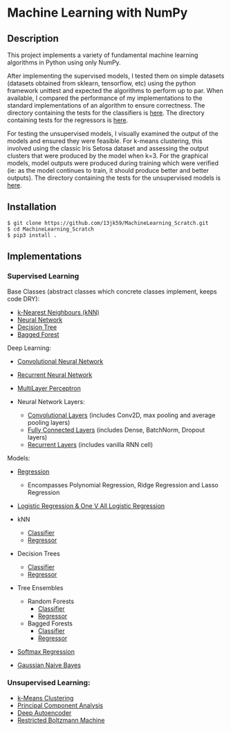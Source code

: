 # Machine Learning with NumPy

## Description

This project implements a variety of fundamental machine learning algorithms in Python using only NumPy.

After implementing the supervised models, I tested them on simple datasets (datasets obtained from sklearn, tensorflow, etc) using the python framework unittest and expected the algorithms to perform up to par. When available, I compared the performance of my implementations to the standard implementations of an algorithm to ensure correctness. The directory containing the tests for the classifiers is [here](https://github.com/13jk59/Machine-Learning-From-Scratch/tree/master/machine_learning_algorithms/supervised_learning/classifiers/Tests). The directory containing tests for the regressors is [here](https://github.com/13jk59/Machine-Learning-From-Scratch/tree/master/machine_learning_algorithms/supervised_learning/regression/Tests).

For testing the unsupervised models, I visually examined the output of the models and ensured they were feasible. For k-means clustering, this involved using the classic Iris Setosa dataset and assessing the output clusters that were produced by the model when k=3. For the graphical models, model outputs were produced during training which were verified (ie: as the model continues to train, it should produce better and better outputs). The directory containing the tests for the unsupervised models is [here](https://github.com/13jk59/Machine-Learning-From-Scratch/tree/master/machine_learning_algorithms/unsupervised_learning/Tests).

## Installation

```
$ git clone https://github.com/13jk59/MachineLearning_Scratch.git
$ cd MachineLearning_Scratch
$ pip3 install .
```

## Implementations

### Supervised Learning

Base Classes (abstract classes which concrete classes implement, keeps code DRY):

- [k-Nearest Neighbours (kNN)](https://github.com/13jk59/MachineLearning_Scratch/blob/master/machine_learning_algorithms/supervised_learning/base_classes/k_nearest_neighbours_base.py)
- [Neural Network](https://github.com/13jk59/MachineLearning_Scratch/blob/master/machine_learning_algorithms/neural_net_utility/neural_net_base.py)
- [Decision Tree](https://github.com/13jk59/MachineLearning_Scratch/blob/master/machine_learning_algorithms/supervised_learning/base_classes/DecisionTree.py)
- [Bagged Forest](https://github.com/13jk59/MachineLearning_Scratch/blob/master/machine_learning_algorithms/supervised_learning/base_classes/BaggedForest.py)

Deep Learning:

- [Convolutional Neural Network](https://github.com/13jk59/MachineLearning_Scratch/blob/master/machine_learning_algorithms/supervised_learning/classifiers/convolutional_neural_network.py)
- [Recurrent Neural Network](https://github.com/13jk59/MachineLearning_Scratch/blob/master/machine_learning_algorithms/supervised_learning/classifiers/recurrent_network.py)
- [MultiLayer Perceptron](https://github.com/13jk59/MachineLearning_Scratch/blob/master/machine_learning_algorithms/supervised_learning/classifiers/MultiLayerPerceptron.py)

- Neural Network Layers:
  - [Convolutional Layers](https://github.com/13jk59/MachineLearning_Scratch/blob/master/machine_learning_algorithms/neural_net_utility/convolutional_layers.py) (includes Conv2D, max pooling and average pooling layers)
  - [Fully Connected Layers](https://github.com/13jk59/MachineLearning_Scratch/blob/master/machine_learning_algorithms/neural_net_utility/neural_net_layers.py) (includes Dense, BatchNorm, Dropout layers)
  - [Recurrent Layers](https://github.com/13jk59/MachineLearning_Scratch/blob/master/machine_learning_algorithms/neural_net_utility/reccurent_neural_net_layers.py) (includes vanilla RNN cell)

Models:

- [Regression](https://github.com/13jk59/MachineLearning_Scratch/blob/master/machine_learning_algorithms/supervised_learning/regression/linear_regression.py)

  - Encompasses Polynomial Regression, Ridge Regression and Lasso Regression

- [Logistic Regression & One V All Logistic Regression](https://github.com/13jk59/MachineLearning_Scratch/blob/master/machine_learning_algorithms/supervised_learning/classifiers/Logistic_Regression.py)

- kNN

  - [Classifier](https://github.com/13jk59/MachineLearning_Scratch/blob/master/machine_learning_algorithms/supervised_learning/classifiers/k_nearest_neighbours_classifier.py)
  - [Regressor](https://github.com/13jk59/MachineLearning_Scratch/blob/master/machine_learning_algorithms/supervised_learning/regression/k_nearest_neighbours_regressor.py)

- Decision Trees

  - [Classifier](https://github.com/13jk59/MachineLearning_Scratch/blob/master/machine_learning_algorithms/supervised_learning/classifiers/classification_tree.py)
  - [Regressor](https://github.com/13jk59/MachineLearning_Scratch/blob/master/machine_learning_algorithms/supervised_learning/regression/regression_tree.py)

- Tree Ensembles

  - Random Forests
    - [Classifier](https://github.com/13jk59/MachineLearning_Scratch/blob/master/machine_learning_algorithms/supervised_learning/classifiers/random_forest_classifier.py)
    - [Regressor](https://github.com/13jk59/MachineLearning_Scratch/blob/master/machine_learning_algorithms/supervised_learning/regression/random_forest_regressor.py)
  - Bagged Forests
    - [Classifier](https://github.com/13jk59/MachineLearning_Scratch/blob/master/machine_learning_algorithms/supervised_learning/classifiers/bagged_forest_classifier.py)
    - [Regressor](https://github.com/13jk59/MachineLearning_Scratch/blob/master/machine_learning_algorithms/supervised_learning/regression/bagged_forest_regressor.py)

- [Softmax Regression](https://github.com/13jk59/MachineLearning_Scratch/blob/master/machine_learning_algorithms/supervised_learning/classifiers/softmax_regression.py)
- [Gaussian Naive Bayes](https://github.com/13jk59/MachineLearning_Scratch/blob/master/machine_learning_algorithms/supervised_learning/classifiers/gaussian_naive_bayes.py)

### Unsupervised Learning:

- [k-Means Clustering](https://github.com/13jk59/MachineLearning_Scratch/blob/master/machine_learning_algorithms/unsupervised_learning/k_Means.py)
- [Principal Component Analysis](https://github.com/13jk59/MachineLearning_Scratch/blob/master/machine_learning_algorithms/unsupervised_learning/PCA.py)
- [Deep Autoencoder](https://github.com/13jk59/MachineLearning_Scratch/blob/master/machine_learning_algorithms/unsupervised_learning/auto_encoder.py)
- [Restricted Boltzmann Machine](https://github.com/13jk59/MachineLearning_Scratch/blob/master/machine_learning_algorithms/unsupervised_learning/restricted_boltzmann_machine.py)

